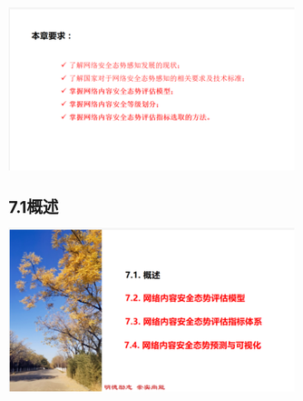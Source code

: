 ![image-20211217151831620](.assets/image-20211217151831620.png)

# 7.1概述

![image-20211217151848267](.assets/image-20211217151848267.png)


